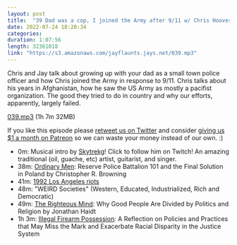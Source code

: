 ```yaml
---
layout: post
title:  "39 Dad was a cop, I joined the Army after 9/11 w/ Chris Hoover"
date: 2022-07-24 18:20:34
categories: 
duration: 1:07:56
length: 32361018
link: "https://s3.amazonaws.com/jayflaunts.jays.net/039.mp3"
---
```


Chris and Jay talk about growing up with your dad as a small town police officer
and how Chris joined the Army in response to 9/11. Chris talks about his years in
Afghanistan, how he saw the US Army as mostly a pacifist organization. The good they
tried to do in country and why our efforts, apparently, largely failed.

<a href="{{site.storage_url}}/039.mp3" target="_blank">039.mp3</a> (1h 7m 32MB)

If you like this episode please [retweet us on Twitter](https://twitter.com/jayflaunts)
and consider [giving us $1 a month on Patreon](https://www.patreon.com/jayflaunts)
so we can waste your money instead of our own. :)

* 0m: Musical intro by [Skytrekg](http://twitch.tv/skytrekg)! Click to follow him on Twitch! An amazing traditional (oil, guache, etc) artist, guitarist, and singer.
* 38m: [Ordinary Men](https://www.amazon.com/Ordinary-Men-Reserve-Battalion-Solution/dp/0062303023): Reserve Police Battalion 101 and the Final Solution in Poland by Christopher R. Browning
* 41m: [1992 Los Angeles riots](https://en.wikipedia.org/wiki/1992_Los_Angeles_riots)
* 48m: "WEIRD Societies" (Western, Educated, Industrialized, Rich and Democratic)
* 49m: [The Righteous Mind](https://www.amazon.com/Righteous-Mind-Divided-Politics-Religion/dp/0307455777): Why Good People Are Divided by Politics and Religion by Jonathan Haidt
* 1h 3m: [Illegal Firearm Possession](https://firearmslaw.duke.edu/2022/01/illegal-firearm-possession-a-reflection-on-policies-and-practices-that-may-miss-the-mark-and-exacerbate-racial-disparity-in-the-justice-system/): A Reflection on Policies and Practices that May Miss the Mark and Exacerbate Racial Disparity in the Justice System

